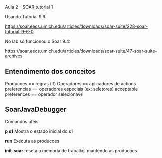 Aula 2 - SOAR tutorial 1

Usando Tutorial 9.6:

https://soar.eecs.umich.edu/articles/downloads/soar-suite/228-soar-tutorial-9-6-0

No lab só funcionou o Soar 9.4:

https://soar.eecs.umich.edu/articles/downloads/soar-suite/47-soar-suite-archives

## Entendimento dos conceitos

Producoes == regras (if)
Operadores == aplicadores de actions
preferencias == operadores especiais (ex: seletores)
acceptable preferences == operador selecionavel


## SoarJavaDebugger

Comandos uteis:

**p s1** Mostra o estado inicial do s1

**run** Executa as producoes

**init-soar** reseta a memoria de trabalho, mantendo as producoes

